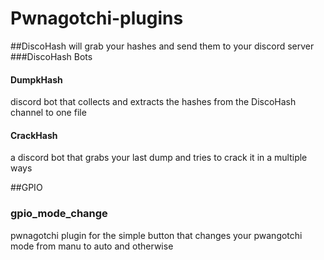 # Pwnagotchi-plugins

##DiscoHash
 will grab your hashes and send them to your discord server
###DiscoHash Bots
#### DumpkHash
  discord bot that collects and extracts the hashes from the DiscoHash channel to one file
#### CrackHash
  a discord bot that grabs your last dump and tries to crack it in a multiple ways

##GPIO
### gpio_mode_change
 pwnagotchi plugin for the simple button that changes your pwangotchi mode from manu to auto and otherwise
